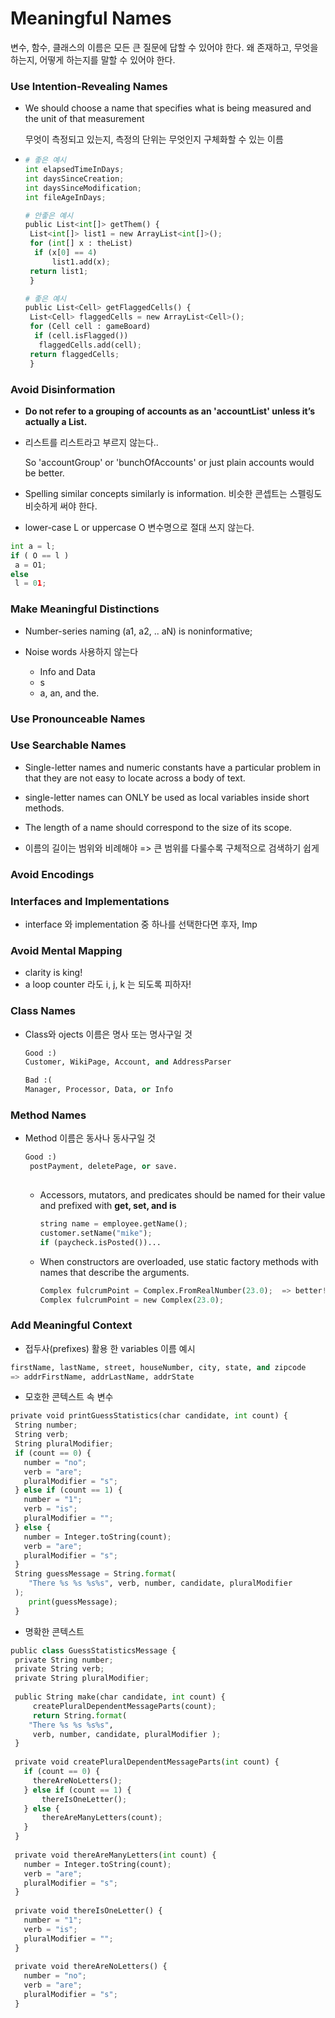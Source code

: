 # Meaningful Names

변수, 함수, 클래스의 이름은 모든 큰 질문에 답할 수 있어야 한다.
왜 존재하고, 무엇을 하는지, 어떻게 하는지를 말할 수 있어야 한다.



### Use Intention-Revealing Names

- We should choose a name that specifies what is being measured and the unit of that measurement

  무엇이 측정되고 있는지, 측정의 단위는 무엇인지 구체화할 수 있는 이름

- ```python
  # 좋은 예시
  int elapsedTimeInDays;
  int daysSinceCreation;
  int daysSinceModification;
  int fileAgeInDays;
  
  # 안좋은 예시 
  public List<int[]> getThem() {
   List<int[]> list1 = new ArrayList<int[]>();
   for (int[] x : theList)
    if (x[0] == 4)
    	list1.add(x);
   return list1;
   }
  
  # 좋은 예시
  public List<Cell> getFlaggedCells() {
   List<Cell> flaggedCells = new ArrayList<Cell>();
   for (Cell cell : gameBoard)
    if (cell.isFlagged())
     flaggedCells.add(cell);
   return flaggedCells;
   }
  ```

  

### Avoid Disinformation

- **Do not refer to a grouping of accounts as an 'accountList' unless it’s actually a List.**

- 리스트를 리스트라고 부르지 않는다..

  So 'accountGroup' or 'bunchOfAccounts' or just plain accounts would be better.

- Spelling similar concepts similarly is information.  비슷한 콘셉트는 스펠링도 비슷하게 써야 한다.

-  lower-case L or uppercase O 변수명으로 절대 쓰지 않는다.

  ```python
  int a = l;
  if ( O == l )
   a = O1;
  else
   l = 01;
  ```

  

### Make Meaningful Distinctions

- Number-series naming (a1, a2, .. aN) is noninformative;

- Noise words 사용하지 않는다

  - Info and Data
  - s
  - a, an, and the.

  

### Use Pronounceable Names

### Use Searchable Names

- Single-letter names and numeric constants have a particular problem in that they are not easy to locate across a body of text.

- single-letter names can ONLY be used as local variables inside short methods.

-  The length of a name should correspond to the size of its scope.

  - 이름의 길이는 범위와 비례해야 => 큰 범위를 다룰수록 구체적으로 검색하기 쉽게

  

### Avoid Encodings

### Interfaces and Implementations

- interface 와 implementation 중 하나를 선택한다면 후자, Imp



### Avoid Mental Mapping

- clarity is king!
- a loop counter 라도 i, j, k 는 되도록 피하자!



### Class Names

- Class와 ojects 이름은 명사 또는 명사구일 것

  ```python
  Good :) 
  Customer, WikiPage, Account, and AddressParser
  
  Bad :(
  Manager, Processor, Data, or Info
  ```

  

### Method Names

- Method 이름은 동사나 동사구일 것

  ```python
  Good :)
   postPayment, deletePage, or save.
    
  ```

  - Accessors, mutators, and predicates should be named for their value and prefixed with **get, set, and is**

    ```python
    string name = employee.getName();
    customer.setName("mike");
    if (paycheck.isPosted())...
    ```

  - When constructors are overloaded, use static factory methods with names that describe the arguments.

    ```python
    Complex fulcrumPoint = Complex.FromRealNumber(23.0);  => better!
    Complex fulcrumPoint = new Complex(23.0);
    ```



### Add Meaningful Context

- 접두사(prefixes) 활용 한 variables 이름 예시

```python
firstName, lastName, street, houseNumber, city, state, and zipcode
=> addrFirstName, addrLastName, addrState
```

- 모호한 콘텍스트 속 변수

```python
private void printGuessStatistics(char candidate, int count) {
 String number;
 String verb;
 String pluralModifier;
 if (count == 0) {
   number = "no";
   verb = "are";
   pluralModifier = "s";
 } else if (count == 1) {
   number = "1";
   verb = "is";
   pluralModifier = "";
 } else {
   number = Integer.toString(count);
   verb = "are";
   pluralModifier = "s";
 }
 String guessMessage = String.format(
 	"There %s %s %s%s", verb, number, candidate, pluralModifier
 );
 	print(guessMessage);
 }
```

- 명확한 콘텍스트

```python
public class GuessStatisticsMessage {
 private String number;
 private String verb;
 private String pluralModifier;
  
 public String make(char candidate, int count) {
	 createPluralDependentMessageParts(count);
	 return String.format(
    "There %s %s %s%s",
     verb, number, candidate, pluralModifier );
 }
  
 private void createPluralDependentMessageParts(int count) {
   if (count == 0) {
  	 thereAreNoLetters();
   } else if (count == 1) {
	   thereIsOneLetter();
   } else {
	   thereAreManyLetters(count);
   }
 }
  
 private void thereAreManyLetters(int count) {
   number = Integer.toString(count);
   verb = "are";
   pluralModifier = "s";
 }
  
 private void thereIsOneLetter() {
   number = "1";
   verb = "is";
   pluralModifier = "";
 }
  
 private void thereAreNoLetters() {
   number = "no";
   verb = "are";
   pluralModifier = "s";
 }
```


